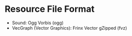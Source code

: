 # Resource File Format

* Sound: Ogg Vorbis (ogg)
* VecGraph (Vector Graphics): Frinx Vector gZipped (fvz)

